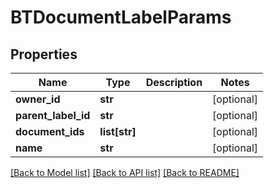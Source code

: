 # BTDocumentLabelParams

## Properties
Name | Type | Description | Notes
------------ | ------------- | ------------- | -------------
**owner_id** | **str** |  | [optional] 
**parent_label_id** | **str** |  | [optional] 
**document_ids** | **list[str]** |  | [optional] 
**name** | **str** |  | [optional] 

[[Back to Model list]](../README.md#documentation-for-models) [[Back to API list]](../README.md#documentation-for-api-endpoints) [[Back to README]](../README.md)


